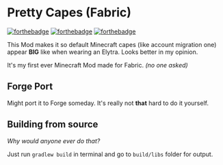 # Pretty Capes (Fabric)
[![forthebadge](https://forthebadge.com/images/badges/made-with-java.svg)](https://forthebadge.com)
[![forthebadge](https://forthebadge.com/images/badges/you-didnt-ask-for-this.svg)](https://forthebadge.com)
[![forthebadge](https://forthebadge.com/images/badges/it-works-why.svg)](https://forthebadge.com)

This Mod makes it so default Minecraft capes (like account migration one) appear **BIG** like when wearing an Elytra.
Looks better in my opinion.
 
It's my first ever Minecraft Mod made for Fabric. *(no one asked)*
 
## Forge Port
Might port it to Forge someday. It's really not **that** hard to do it yourself.

## Building from source
*Why would anyone ever do that?*

Just run `gradlew build` in terminal and go to `build/libs` folder for output.
